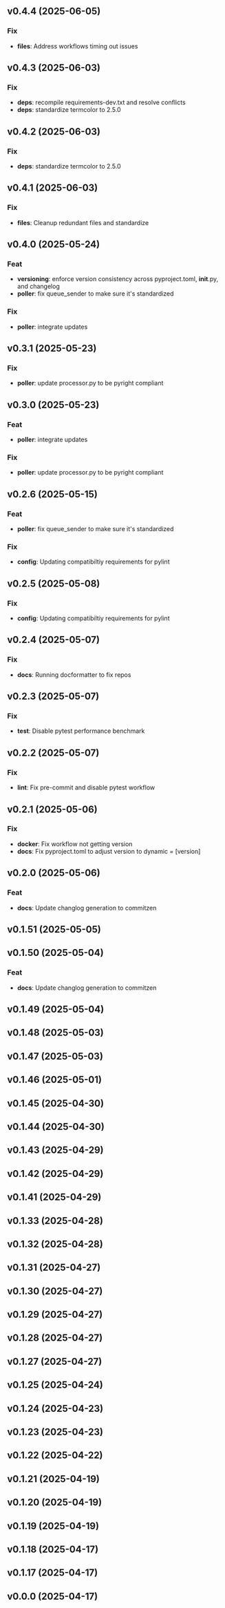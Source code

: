 ## v0.4.4 (2025-06-05)

### Fix

- **files**: Address workflows timing out issues

## v0.4.3 (2025-06-03)

### Fix

- **deps**: recompile requirements-dev.txt and resolve conflicts
- **deps**: standardize termcolor to 2.5.0

## v0.4.2 (2025-06-03)

### Fix

- **deps**: standardize termcolor to 2.5.0

## v0.4.1 (2025-06-03)

### Fix

- **files**: Cleanup redundant files and standardize

## v0.4.0 (2025-05-24)

### Feat

- **versioning**: enforce version consistency across pyproject.toml, __init__.py, and changelog
- **poller**: fix queue_sender to make sure it's standardized

### Fix

- **poller**: integrate updates

## v0.3.1 (2025-05-23)

### Fix

- **poller**: update processor.py to be pyright compliant

## v0.3.0 (2025-05-23)

### Feat

- **poller**: integrate updates

### Fix

- **poller**: update processor.py to be pyright compliant

## v0.2.6 (2025-05-15)

### Feat

- **poller**: fix queue_sender to make sure it's standardized

### Fix

- **config**: Updating compatibiltiy requirements for pylint

## v0.2.5 (2025-05-08)

### Fix

- **config**: Updating compatibiltiy requirements for pylint

## v0.2.4 (2025-05-07)

### Fix

- **docs**: Running docformatter to fix repos

## v0.2.3 (2025-05-07)

### Fix

- **test**: Disable pytest performance benchmark

## v0.2.2 (2025-05-07)

### Fix

- **lint**: Fix pre-commit and disable pytest workflow

## v0.2.1 (2025-05-06)

### Fix

- **docker**: Fix workflow not getting version
- **docs**: Fix pyproject.toml to adjust version to dynamic = [version]

## v0.2.0 (2025-05-06)

### Feat

- **docs**: Update changlog generation to commitzen

## v0.1.51 (2025-05-05)

## v0.1.50 (2025-05-04)

### Feat

- **docs**: Update changlog generation to commitzen

## v0.1.49 (2025-05-04)

## v0.1.48 (2025-05-03)

## v0.1.47 (2025-05-03)

## v0.1.46 (2025-05-01)

## v0.1.45 (2025-04-30)

## v0.1.44 (2025-04-30)

## v0.1.43 (2025-04-29)

## v0.1.42 (2025-04-29)

## v0.1.41 (2025-04-29)

## v0.1.33 (2025-04-28)

## v0.1.32 (2025-04-28)

## v0.1.31 (2025-04-27)

## v0.1.30 (2025-04-27)

## v0.1.29 (2025-04-27)

## v0.1.28 (2025-04-27)

## v0.1.27 (2025-04-27)

## v0.1.25 (2025-04-24)

## v0.1.24 (2025-04-23)

## v0.1.23 (2025-04-23)

## v0.1.22 (2025-04-22)

## v0.1.21 (2025-04-19)

## v0.1.20 (2025-04-19)

## v0.1.19 (2025-04-19)

## v0.1.18 (2025-04-17)

## v0.1.17 (2025-04-17)

## v0.0.0 (2025-04-17)
